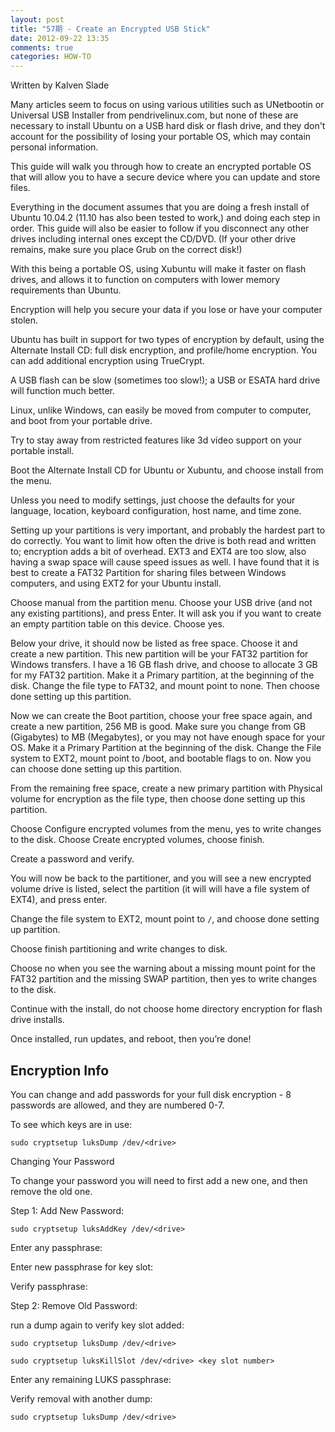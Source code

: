 ```yaml
---
layout: post
title: "57期 - Create an Encrypted USB Stick"
date: 2012-09-22 13:35
comments: true
categories: HOW-TO
---
```


Written by Kalven Slade

Many articles seem to focus on using various utilities such as UNetbootin or Universal USB Installer from pendrivelinux.com, but none of these are necessary to install Ubuntu on a USB hard disk or flash drive, and they don't account for the possibility of losing your portable OS, which may contain personal information.

This guide will walk you through how to create an encrypted portable OS that will allow you to have a secure device where you can update and store files.

Everything in the document assumes that you are doing a fresh install of Ubuntu 10.04.2 (11.10 has also been tested to work,) and doing each step in order. This guide will also be easier to follow if you disconnect any other drives including internal ones except the CD/DVD. (If your other drive remains, make sure you place Grub on the correct disk!)

With this being a portable OS, using Xubuntu will make it faster on flash drives, and allows it to function on computers with lower memory requirements than Ubuntu.

Encryption will help you secure your data if you lose or have your computer stolen.

Ubuntu has built in support for two types of encryption by default, using the Alternate Install CD: full disk encryption, and profile/home encryption. You can add additional encryption using TrueCrypt.

A USB flash can be slow (sometimes too slow!); a USB or ESATA hard drive will function much better.

Linux, unlike Windows, can easily be moved from computer to computer, and boot from your portable drive.

Try to stay away from restricted features like 3d video support on your portable install.

Boot the Alternate Install CD for Ubuntu or Xubuntu, and choose install from the menu.

Unless you need to modify settings, just choose the defaults for your language, location, keyboard configuration, host name, and time zone.

Setting up your partitions is very important, and probably the hardest part to do correctly. You want to limit how often the drive is both read and written to; encryption adds a bit of overhead. EXT3 and EXT4 are too slow, also having a swap space will cause speed issues as well. I have found that it is best to create a FAT32 Partition for sharing files between Windows computers, and using EXT2 for your Ubuntu install.

Choose manual from the partition menu. Choose your USB drive (and not any existing partitions), and press Enter. It will ask you if you want to create an empty partition table on this device. Choose yes.

Below your drive, it should now be listed as free space. Choose it and create a new partition. This new partition will be your FAT32 partition for Windows transfers. I have a 16 GB flash drive, and choose to allocate 3 GB for my FAT32 partition. Make it a Primary partition, at the beginning of the disk. Change the file type to FAT32, and mount point to none. Then choose done setting up this partition.

Now we can create the Boot partition, choose your free space again, and create a new partition, 256 MB is good. Make sure you change from GB (Gigabytes) to MB (Megabytes), or you may not have enough space for your OS. Make it a Primary Partition at the beginning of the disk. Change the File system to EXT2, mount point to /boot, and bootable flags to on. Now you can choose done setting up this partition.

From the remaining free space, create a new primary partition with Physical volume for encryption as the file type, then choose done setting up this partition.

Choose Configure encrypted volumes from the menu, yes to write changes to the disk. Choose Create encrypted volumes, choose finish.

Create a password and verify.

You will now be back to the partitioner, and you will see a new encrypted volume drive is listed, select the partition (it will will have a file system of EXT4), and press enter.

Change the file system to EXT2, mount point to `/`, and choose done setting up partition.

Choose finish partitioning and write changes to disk.

Choose no when you see the warning about a missing mount point for the FAT32 partition and the missing SWAP partition, then yes to write changes to the disk.

Continue with the install, do not choose home directory encryption for flash drive installs.

Once installed, run updates, and reboot, then you’re done!

## Encryption Info

You can change and add passwords for your full disk encryption - 8 passwords are allowed, and they are numbered 0-7.

To see which keys are in use:

    sudo cryptsetup luksDump /dev/<drive>

Changing Your Password

To change your password you will need to first add a new one, and then remove the old one.

Step 1: Add New Password:

    sudo cryptsetup luksAddKey /dev/<drive>

Enter any passphrase: <your current password>

Enter new passphrase for key slot: 

Verify passphrase: 

Step 2: Remove Old Password:

run a dump again to verify key slot added:

    sudo cryptsetup luksDump /dev/<drive>

    sudo cryptsetup luksKillSlot /dev/<drive> <key slot number>

Enter any remaining LUKS passphrase: 

Verify removal with another dump:

    sudo cryptsetup luksDump /dev/<drive>
